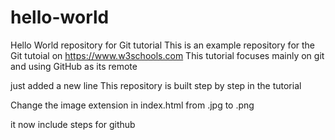  # hello-world
Hello World repository for Git tutorial
This is an example repository for the Git tutoial on https://www.w3schools.com
This tutorial focuses mainly on git and using GitHub as its remote

just added a new line
This repository is built step by step in the tutorial

Change the image extension in index.html from .jpg to .png

it now include steps for github
